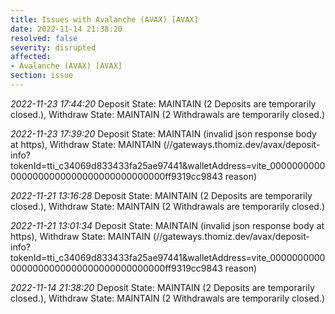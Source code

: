 ```yaml
---
title: Issues with Avalanche (AVAX) [AVAX]
date: 2022-11-14 21:38:20
resolved: false
severity: disrupted
affected:
- Avalanche (AVAX) [AVAX]
section: issue
---
```


*2022-11-23 17:44:20* Deposit State: MAINTAIN (2 Deposits are temporarily closed.), Withdraw State: MAINTAIN (2 Withdrawals are temporarily closed.)

*2022-11-23 17:39:20* Deposit State: MAINTAIN (invalid json response body at https), Withdraw State: MAINTAIN (//gateways.thomiz.dev/avax/deposit-info?tokenId=tti_c34069d833433fa25ae97441&walletAddress=vite_00000000000000000000000000000000000000ff9319cc9843 reason)

*2022-11-21 13:16:28* Deposit State: MAINTAIN (2 Deposits are temporarily closed.), Withdraw State: MAINTAIN (2 Withdrawals are temporarily closed.)

*2022-11-21 13:01:34* Deposit State: MAINTAIN (invalid json response body at https), Withdraw State: MAINTAIN (//gateways.thomiz.dev/avax/deposit-info?tokenId=tti_c34069d833433fa25ae97441&walletAddress=vite_00000000000000000000000000000000000000ff9319cc9843 reason)

*2022-11-14 21:38:20* Deposit State: MAINTAIN (2 Deposits are temporarily closed.), Withdraw State: MAINTAIN (2 Withdrawals are temporarily closed.)